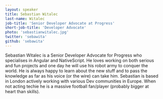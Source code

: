 ```yaml
---
layout: speaker
title: Sebastian Witalec
last-name: Witalec
job-title: 'Senior Developer Advocate at Progress'
short-job-title: 'Developer Advocate'
photo: 'sebastianwitalec.jpg'
twitter: 'sebawita'
github: 'sebawita'
---
```


Sebastian Witalec is a Senior Developer Advocate for Progress who specialises in Angular and NativeScript. He loves working on both serious and fun projects and one day he will use his robot army to conquer the world. He is always happy to learn about the new stuff and to pass the knowledge as far as his voice (or the wire) can take him. Sebastian is based in London actively working with various Dev communities in Europe. When not acting techie he is a massive football fan/player (probably bigger at heart than skills).
